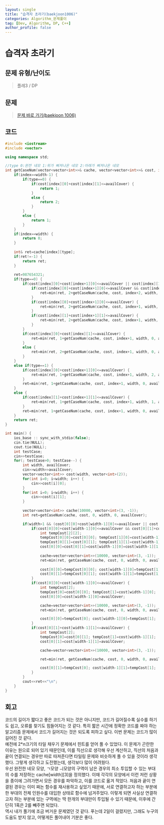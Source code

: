 ```yaml
---
layout: single
title: "습격자 초라기(baekjoon1006)"
categories: Algorithm_문제풀이
tag: [Dev, Algorithm, DP, C++]
author_profile: false
---
```


# 습격자 초라기

## 문제 유형/난이도
>플레3 / DP

## 문제
> <a href="https://www.acmicpc.net/problem/1006">문제 바로 가기(baekjoon 1006)</a>

## 코드
```c++
#include <iostream>
#include <vector>

using namespace std;

//type 0:완전 네모 1:위가 삐져나온 네모 2:아래가 삐져나온 네모
int getCaseNum(vector<vector<int>>& cache, vector<vector<int>>& cost, int index, int width, int type, int availCover) {
    if(index==width-1) {
        if(type==0) {
            if(cost[index][0]+cost[index][1]<=availCover) {
                return 1;
            }
            else {
                return 2;
            }
        }
        else {
            return 1;
        }
    }
    if(index==width) {
        return 0;
    }
    
    int& ret=cache[index][type];
    if(ret!=-1) {
        return ret;
    }
    
    ret=987654321;
    if(type==0) {
        if(cost[index][0]+cost[index+1][0]<=availCover || cost[index][1]+cost[index+1][1]<=availCover) {
            if(cost[index][0]+cost[index+1][0]<=availCover && cost[index][1]+cost[index+1][1]<=availCover) {
                ret=min(ret, 2+getCaseNum(cache, cost, index+2, width, 0, availCover));
            }
            if(cost[index][0]+cost[index+1][0]<=availCover) {
                ret=min(ret, 2+getCaseNum(cache, cost, index+1, width, 2, availCover));
            }
            if(cost[index][1]+cost[index+1][1]<=availCover) {
                ret=min(ret, 2+getCaseNum(cache, cost, index+1, width, 1, availCover));
            }
        }
        if(cost[index][0]+cost[index][1]<=availCover) {
            ret=min(ret, 1+getCaseNum(cache, cost, index+1, width, 0, availCover));
        }
        else {
            ret=min(ret, 2+getCaseNum(cache, cost, index+1, width, 0, availCover));
        }
    }
    else if(type==1) {
        if(cost[index][0]+cost[index+1][0]<=availCover) {
            ret=min(ret, 1+getCaseNum(cache, cost, index+1, width, 2, availCover));
        }
        ret=min(ret, 1+getCaseNum(cache, cost, index+1, width, 0, availCover));
    }
    else {
        if(cost[index][1]+cost[index+1][1]<=availCover) {
            ret=min(ret, 1+getCaseNum(cache, cost, index+1, width, 1, availCover));
        }
        ret=min(ret, 1+getCaseNum(cache, cost, index+1, width, 0, availCover));
    }
    return ret;
}

int main() {
    ios_base :: sync_with_stdio(false);
    cin.tie(NULL);
    cout.tie(NULL);
    int testCase;
    cin>>testCase;
    for(; testCase>0; testCase--) {
        int width, availCover;
        cin>>width>>availCover;
        vector<vector<int>> cost(width, vector<int>(2));
        for(int i=0; i<width; i++) {
            cin>>cost[i][0];
        }
        for(int i=0; i<width; i++) {
            cin>>cost[i][1];
        }
        
        vector<vector<int>> cache(10000, vector<int>(3, -1));
        int ret=getCaseNum(cache, cost, 0, width, 0, availCover);

        if(width>1 && (cost[0][0]+cost[width-1][0]<=availCover || cost[0][1]+cost[width-1][1]<=availCover)) {
            if(cost[0][0]+cost[width-1][0]<=availCover && cost[0][1]+cost[width-1][1]<=availCover) {
                int tempCost[2][2];
                tempCost[0][0]=cost[0][0]; tempCost[1][0]=cost[width-1][0];
                tempCost[0][1]=cost[0][1]; tempCost[1][1]=cost[width-1][1];
                cost[0][0]=cost[0][1]=cost[width-1][0]=cost[width-1][1]=availCover;
                
                cache=vector<vector<int>>(10000, vector<int>(3, -1));
                ret=min(ret, getCaseNum(cache, cost, 0, width, 0, availCover)-2);
                
                cost[0][0]=tempCost[0][0]; cost[width-1][0]=tempCost[1][0];
                cost[0][1]=tempCost[0][1]; cost[width-1][1]=tempCost[1][1];
            }
            if(cost[0][0]+cost[width-1][0]<=availCover) {
                int tempCost[2];
                tempCost[0]=cost[0][0]; tempCost[1]=cost[width-1][0];
                cost[0][0]=cost[width-1][0]=availCover;

                cache=vector<vector<int>>(10000, vector<int>(3, -1));
                ret=min(ret, getCaseNum(cache, cost, 0, width, 0, availCover)-1);

                cost[0][0]=tempCost[0]; cost[width-1][0]=tempCost[1];
            }
            if(cost[0][1]+cost[width-1][1]<=availCover) {
                int tempCost[2];
                tempCost[0]=cost[0][1]; tempCost[1]=cost[width-1][1];
                cost[0][1]=cost[width-1][1]=availCover;

                cache=vector<vector<int>>(10000, vector<int>(3, -1));

                ret=min(ret, getCaseNum(cache, cost, 0, width, 0, availCover)-1);

                cost[0][1]=tempCost[0]; cost[width-1][1]=tempCost[1];
            }
        }
        cout<<ret<<"\n";
    }
}
```

## 회고
코드의 길이가 짧다고 좋은 코드가 되는 것은 아니지만, 코드가 길어질수록 실수를 하기도 쉽고, 오류를 찾기도 힘들어지는 것 같다. 특히 짧은 시간에 정확한 코드를 짜야 하는 알고리즘 문제에서 코드가 길어지는 것은 되도록 피하고 싶다. 이번 문제는 코드가 많이 길어진 것 같다.  
예전에 2*n크기의 타일 채우기 문제에서 힌트를 얻어 풀 수 있었다. 이 문제가 곤란한 이유는 원으로 되어 있기 때문인데, 이를 직선으로 생각해 우선 계산하고, 직선의 처음과 끝이 연결되는 경우만 따로 따져준다면 타일링 문제와 비슷하게 풀 수 있을 것이라 생각했다. 그렇게 생각하고 도전했는데, 생각보다 많이 어려웠다.  
우선 완전한 네모 모양, ㄱ모양 ㅢ모양의 구역이 남은 경우의 최소 투입할 수 있는 부대의 수를 저장하는 cache[width][3]을 정의했다. 이때 각각의 모양에서 이런 저런 상황을 종이에 그려가면서 모든 경우를 파악하고, 이를 코드로 옮겨 적었다. 처음과 끝이 연결된 경우는 이미 짜논 함수를 재사용하고 싶었기 때문에, 서로 연결하고자 하는 부분에 한 부대의 전체 인원수를 대입한 상태로 함수에 넘겨주었다. 이렇게 되면 사실상 연결하고자 하는 부분에 있는 구역에는 딱 한개의 부대만이 투입될 수 있기 때문에, 이후에 간단히 1혹은 2를 빼주면 되었다.  
역시 내가 풀기에 조금 버거운 문제였던 것 같다. 푸는데 2일이 걸렸지만, 그래도 누구의 도움도 받지 않고, 어떻게든 풀어내어 기분은 좋다.